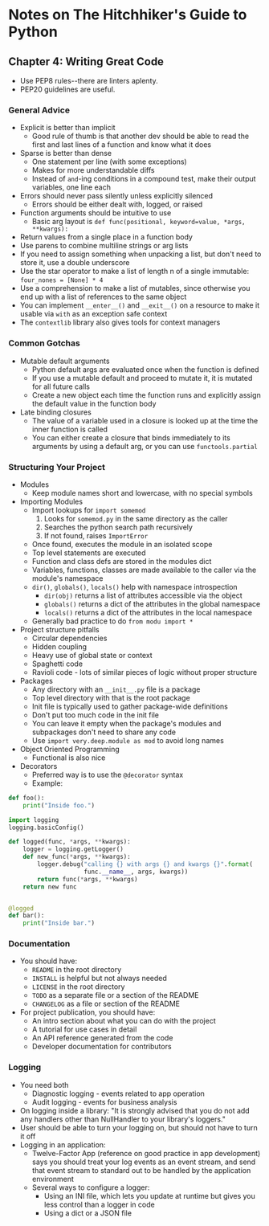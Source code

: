 # Notes on The Hitchhiker's Guide to Python

## Chapter 4: Writing Great Code

* Use PEP8 rules--there are linters aplenty.
* PEP20 guidelines are useful.

### General Advice

* Explicit is better than implicit
    * Good rule of thumb is that another dev should be able to read the first and last lines of a function and know what it does
* Sparse is better than dense
    * One statement per line (with some exceptions)
    * Makes for more understandable diffs
    * Instead of `and`-ing conditions in a compound test, make their output variables, one line each
* Errors should never pass silently unless explicitly silenced
    * Errors should be either dealt with, logged, or raised
* Function arguments should be intuitive to use
    * Basic arg layout is `def func(positional, keyword=value, *args, **kwargs):`
* Return values from a single place in a function body
* Use parens to combine multiline strings or arg lists
* If you need to assign something when unpacking a list, but don't need to store it, use a double underscore
* Use the star operator to make a list of length n of a single immutable: `four_nones = [None] * 4`
* Use a comprehension to make a list of mutables, since otherwise you end up with a list of references to the same object
* You can implement `__enter__()` and `__exit__()` on a resource to make it usable via `with` as an exception safe context
* The `contextlib` library also gives tools for context managers

### Common Gotchas

* Mutable default arguments
    * Python default args are evaluated once when the function is defined
    * If you use a mutable default and proceed to mutate it, it is mutated for all future calls
    * Create a new object each time the function runs and explicitly assign the default value in the function body
* Late binding closures
    * The value of a variable used in a closure is looked up at the time the inner function is called
    * You can either create a closure that binds immediately to its arguments by using a default arg, or you can use `functools.partial`

### Structuring Your Project

* Modules
    * Keep module names short and lowercase, with no special symbols
* Importing Modules
    * Import lookups for `import somemod`
        1. Looks for `somemod.py` in the same directory as the caller
        1. Searches the python search path recursively
        1. If not found, raises `ImportError`
    * Once found, executes the module in an isolated scope
    * Top level statements are executed
    * Function and class defs are stored in the modules dict
    * Variables, functions, classes are made available to the caller via the module's namespace
    * `dir()`, `globals()`, `locals()` help with namespace introspection
        * `dir(obj)` returns a list of attributes accessible via the object
        * `globals()` returns a dict of the attributes in the global namespace
        * `locals()` returns a dict of the attributes in the local namespace
    * Generally bad practice to do `from modu import *`
* Project structure pitfalls
    * Circular dependencies
    * Hidden coupling
    * Heavy use of global state or context
    * Spaghetti code
    * Ravioli code - lots of similar pieces of logic without proper structure
* Packages
    * Any directory with an `__init__.py` file is a package
    * Top level directory with that is the root package
    * Init file is typically used to gather package-wide definitions
    * Don't put too much code in the init file
    * You can leave it empty when the package's modules and subpackages don't need to share any code
    * Use `import very.deep.module as mod` to avoid long names
* Object Oriented Programming
    * Functional is also nice
* Decorators
    * Preferred way is to use the `@decorator` syntax
    * Example:

```Python
def foo():
    print("Inside foo.")

import logging
logging.basicConfig()

def logged(func, *args, **kwargs):
    logger = logging.getLogger()
    def new_func(*args, **kwargs):
        logger.debug("calling {} with args {} and kwargs {}".format(
                     func.__name__, args, kwargs))
        return func(*args, **kwargs)
    return new func


@logged
def bar():
    print("Inside bar.")
```


### Documentation

* You should have:
    * `README` in the root directory
    * `INSTALL` is helpful but not always needed
    * `LICENSE` in the root directory
    * `TODO` as a separate file or a section of the README
    * `CHANGELOG` as a file or section of the README
* For project publication, you should have:
    * An intro section about what you can do with the project
    * A tutorial for use cases in detail
    * An API reference generated from the code
    * Developer documentation for contributors
    
### Logging

* You need both
    * Diagnostic logging - events related to app operation
    * Audit logging - events for business analysis
* On logging inside a library: "It is strongly advised that you do not add any handlers other than NullHandler to your library's loggers."
* User should be able to turn your logging on, but should not have to turn it off
* Logging in an application:
    * Twelve-Factor App (reference on good practice in app development) says you should treat your log events as an event stream, and send that event stream to standard out to be handled by the application environment
    * Several ways to configure a logger:
        * Using an INI file, which lets you update at runtime but gives you less control than a logger in code
        * Using a dict or a JSON file
